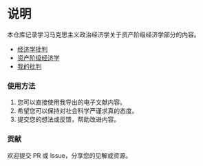 # 说明

本仓库记录学习马克思主义政治经济学关于资产阶级经济学部分的内容。



* [经济学批判](<Critique of Economics/Part-statment.md>)
* [资产阶级经济学](Bourgeois%20economics/Part-statment.md)
* [我的批判](My%20criticism/Part-statment.md)

### 使用方法

1. 您可以直接使用我导出的电子文献内容。
2. 希望您可以保持对社会科学严谨求真的态度。
3. 提交您的想法或反馈，帮助改进内容。

### 贡献

欢迎提交 PR 或 Issue，分享您的见解或资源。
